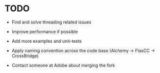 TODO
====

* Find and solve threading related issues

* Improve performance if possible

* Add more examples and unit-tests

* Apply naming convention across the code base (Alchemy -> FlasCC -> CrossBridge)

* Contact someone at Adobe about merging the fork